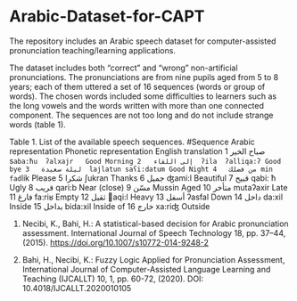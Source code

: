 # Arabic-Dataset-for-CAPT
The repository includes an Arabic speech dataset for computer-assisted pronunciation teaching/learning applications.

The dataset includes both “correct” and “wrong” non-artificial pronunciations. The pronunciations are from nine pupils aged from 5 to 8 years; each of them uttered a set of 16 sequences (words or group of words). The chosen words included some difficulties to learners such as the long vowels and the words written with more than one connected component. The sequences are not too long and do not include strange words (table 1). 

Table 1. List of the available speech sequences.
#Sequence	Arabic representation 	Phonetic representation 	English translation
1	صباح الخير	s`aba:ħu  ʔalxajr	Good Morning
2	إلى اللقاء	ʔila  ʔalliqa:ʔ	Good bye
3	ليلة سعيدة	lajlatun saʕi:datum	Good Night
4	من فضلك	min fad`lik	Please
5	شكرا	∫ukran	Thanks
6	جميل	ʤami:l	Beautiful
7	قبيح	qabi: ħ	Ugly
8	قريب	qari:b	Near (close)
9	مسّن	Mussin	Aged
10	متأخر	mutaʔaxir	Late
11	فارغ	fa:riʁ	Empty
12	ثقيل	aqi:l	Heavy
13	أسفل	ʔasfal	Down
14	داخل	da:xil	Inside
15	بداخل	bida:xil	Inside of
16	خارج	xa:riʤ	Outside

1.	Necibi, K., Bahi, H.: A statistical-based decision for Arabic pronunciation assessment. International Journal of Speech Technology 18, pp. 37–44, (2015). https://doi.org/10.1007/s10772-014-9248-2

2.	Bahi, H., Necibi, K.: Fuzzy Logic Applied for Pronunciation Assessment, International Journal of Computer-Assisted Language Learning and Teaching (IJCALLT) 10, 1,  pp. 60-72, (2020). DOI: 10.4018/IJCALLT.2020010105 



